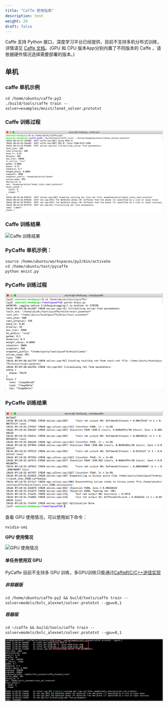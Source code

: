```yaml
---
title: "Caffe 使用指南"
description: test
weight: 20
draft: false
---
```


Caffe 支持 Python 接口，深度学习平台已经提供，目前不支持多机分布式训练，详情请见 [Caffe 文档](http://caffe.berkeleyvision.org)。(GPU 和 CPU 版本App分别内置了不同版本的 Caffe ，请依据硬件情况选择需要部署的版本。)

## 单机

### caffe 单机示例

```shell
cd /home/ubuntu/caffe-py2
./build/tools/caffe train --solver=examples/mnist/lenet_solver.prototxt
```

### Caffe 训练过程

![Caffe 训练过程](../_images/caffe_start.png)

### Caffe 训练结果

![Caffe 训练结果](../../_images/caffe_result.png)

### PyCaffe 单机示例：

```shell
source /home/ubuntu/workspaces/py2/bin/activate
cd /home/ubuntu/test/pycaffe
python mnist.py
```

### PyCaffe 训练过程

![PyCaffe 训练过程](../_images/pycaffe_start.png)

### PyCaffe 训练结果

![PyCaffe 训练结果](../_images/pycaffe_result.png)

查看 GPU 使用情况，可以使用如下命令：

```shell
nvidia-smi
```

**GPU 使用情况**

![GPU 使用情况](../../_images/GPU.png)

#### 单任务使用双 GPU

PyCaffe 目前不支持多 GPU 训练，多GPU训练只能通过[Caffe的C/C++途径实现](https://github.com/BVLC/caffe/blob/master/docs/multigpu.md)

##### 非容器版

```shell
cd /home/ubuntu/caffe-py2 && build/tools/caffe train --solver=models/bvlc_alexnet/solver.prototxt --gpu=0,1
```

##### 容器版

```shell
cd ~/caffe && build/tools/caffe train --solver=models/bvlc_alexnet/solver.prototxt --gpu=0,1
```

![Alt text](../_images/multip-gpu-caffe.png)
